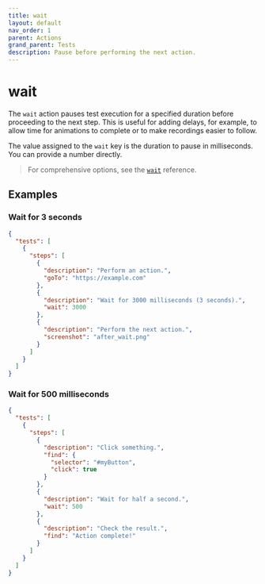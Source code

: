 ```yaml
---
title: wait
layout: default
nav_order: 1
parent: Actions
grand_parent: Tests
description: Pause before performing the next action.
---
```


# wait

The `wait` action pauses test execution for a specified duration before proceeding to the next step. This is useful for adding delays, for example, to allow time for animations to complete or to make recordings easier to follow.

The value assigned to the `wait` key is the duration to pause in milliseconds. You can provide a number directly.

> For comprehensive options, see the [`wait`](/docs/references/schemas/wait) reference.

## Examples

### Wait for 3 seconds

```json
{
  "tests": [
    {
      "steps": [
        {
          "description": "Perform an action.",
          "goTo": "https://example.com"
        },
        {
          "description": "Wait for 3000 milliseconds (3 seconds).",
          "wait": 3000
        },
        {
          "description": "Perform the next action.",
          "screenshot": "after_wait.png"
        }
      ]
    }
  ]
}
```

### Wait for 500 milliseconds

```json
{
  "tests": [
    {
      "steps": [
        {
          "description": "Click something.",
          "find": {
            "selector": "#myButton",
            "click": true
          }
        },
        {
          "description": "Wait for half a second.",
          "wait": 500
        },
        {
          "description": "Check the result.",
          "find": "Action complete!"
        }
      ]
    }
  ]
}
```
